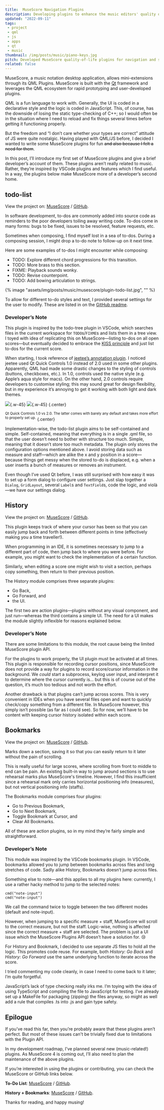 ```yaml
---
title:  MuseScore Navigation Plugins
description: Developing plugins to enhance the music editors' quality of life.
updated: "2022-09-11"
tags:
 - project
 - qml
 - js
 - apps
 - qt
 - music
thumbnail: /img/posts/music/piano-keys.jpg
pitch: Developed MuseScore quality-of-life plugins for navigation and score editing using QML/JS.
related: false
---
```


MuseScore, a music notation desktop application, allows mini-extensions through its QML Plugins. MuseScore is built with the [Qt](https://en.wikipedia.org/wiki/Qt_(software)) framework and leverages the QML ecosystem for rapid prototyping and user-developed plugins.

QML is a fun language to work with. Generally, the UI is coded in a declarative style and the logic is coded in JavaScript. This, of course, has the downside of losing the static type-checking of C++; so I would often be in the situation where I need to reload and fix things several times before getting it functioning properly.

But the freedom and “I don’t care whether your types are correct” attitude of JS were quite nostalgic. Having played with QML/JS before, I decided I wanted to write some MuseScore plugins for fun ~~and also because I felt a need for them~~.

In this post, I’ll introduce my first set of MuseScore plugins and give a brief developer’s account of them. These plugins aren’t really related to music. Rather, they’re inspired by VSCode plugins and features which I find useful. In a way, the plugins below make MuseScore more of a developer’s second home.

## todo-list

View the project on: [MuseScore](https://musescore.org/en/project/musescore-do-list) / [GitHub](https://github.com/TrebledJ/musescore-todo-list).

In software development, to-dos are commonly added into source code as reminders to the poor developers toiling away writing code. To-dos come in many forms: bugs to be fixed, issues to be resolved, feature requests, etc.

Sometimes when composing, I find myself lost in a sea of to-dos. During a composing session, I might drop a to-do note to follow-up on it next time.

Here are some examples of to-dos I might encounter while composing:

- TODO: Explore different chord progressions for this transition.
- TODO: More brass to this section.
- FIXME: Playback sounds wonky.
- TODO: Revise counterpoint.
- TODO: Add bowing articulation to strings.

{% image "assets/img/posts/music/musescore/plugin-todo-list.jpg", "" %}

To allow for different to-do styles and text, I provided several settings for the user to modify. These are listed in on the [GitHub readme](https://github.com/TrebledJ/musescore-todo-list).

### Developer’s Note

This plugin is inspired by the todo-tree plugin in VSCode, which searches files in the current workspace for `TODO`s/`FIXME`s and lists them in a tree view. I toyed with idea of replicating this on MuseScore—listing to-dos on all open scores—but eventually decided to embrace the [KISS principle](https://en.wikipedia.org/wiki/KISS_principle) and just list to-dos for the current score.

When starting, I took reference of [jeetee’s annotation plugin](https://musescore.org/en/project/annotations). I noticed jeetee used Qt Quick Controls 1.0 instead of 2.0 used in some other plugins. Apparently, QML had made some drastic changes to the styling of controls (buttons, checkboxes, etc.). In 1.0, controls used the native style (e.g. Apple’s aqua style for macs). On the other hand, 2.0 controls require developers to customise styling; this may sound great for design flexibility, but in my experience it’s annoying to get it working with both light and dark themes.

![](/img/posts/music/musescore/plugin-qtquick1.jpg){.w-45}
![](/img/posts/music/musescore/plugin-qtquick2.jpg){.w-45}
{.center}

<sup>Qt Quick Controls 1.0 vs 2.0. The latter comes with barely any default and takes more effort to properly set up.</sup>
{.center}

Implementation-wise, the todo-list plugin aims to be self-contained and simple. Self-contained, meaning that everything is in a single .qml file, so that the user doesn’t need to bother with structure too much. Simple, meaning that it doesn’t store too much metadata. The plugin only stores the configuration options mentioned above. I avoid storing data such as measure and staff—which are alike the x and y position in a score—because things get messy when the stored to-do is displaced, e.g. when a user inserts a bunch of measures or removes an instrument.

Even though I’ve used Qt before, I was still surprised with how easy it was to set up a form dialog to configure user settings. Just slap together a `Dialog`, `GridLayout`, several `Label`s and `TextField`s, code the logic, and violà—we have our settings dialog.

## History

View the project on: [MuseScore](https://musescore.org/en/project/musescore-navigation) / [GitHub](https://github.com/TrebledJ/musescore-navigation).

This plugin keeps track of where your cursor has been so that you can easily jump back and forth between different points in time (effectively making you a time traveller!).

When programming in an IDE, it is sometimes necessary to jump to a different part of code, then jump back to where you were before. For example, you might want to check the implementation of a certain function.

Similarly, when editing a score one might wish to visit a section, perhaps copy something, then return to their previous position.

The History module comprises three separate plugins:

- Go Back,
- Go Forward, and
- the UI.

The first two are action plugins—plugins without any visual component, and just run—whereas the third contains a simple UI. The need for a UI makes the module slightly inflexible for reasons explained below.

### Developer’s Note

There are some limitations to this module, the root cause being the limited MuseScore plugin API.

For the plugins to work properly, the UI plugin must be activated at all times. This plugin is responsible for recording cursor positions, since MuseScore does not provide a way for plugins to record score/cursor information in the background. We *could* start a subprocess, keylog user input, and interpret it to determine where the cursor currently is… but this is of course out of the question, it’s much too tedious and not worth the effort.

Another drawback is that plugins can’t jump across scores. This is very convenient in IDEs when you have several files open and want to quickly check/copy something from a different file. In MuseScore however, this simply isn’t possible (as far as I could see). So for now, we’ll have to be content with keeping cursor history isolated within each score.

## Bookmarks

View the project on: [MuseScore](https://musescore.org/en/project/musescore-navigation) / [GitHub](https://github.com/TrebledJ/musescore-navigation).

Marks down a section, saving it so that you can easily return to it later without the pain of scrolling.

This is really useful for large scores, where scrolling from front to middle to end can be pain. An existing built-in way to jump around sections is to use rehearsal marks plus MuseScore's timeline. However, I find this insufficient since a rehearsal mark only carries horizontal positioning info (measures), but not vertical positioning info (staffs).

The Bookmarks module comprises four plugins:

- Go to Previous Bookmark,
- Go to Next Bookmark,
- Toggle Bookmark at Cursor, and
- Clear All Bookmarks.

All of these are action plugins, so in my mind they’re fairly simple and straightforward.

### Developer’s Note

This module was inspired by the VSCode bookmarks plugin. In VSCode, bookmarks allowed you to jump between bookmarks across files and long stretches of code. Sadly alike History, Bookmarks doesn’t jump across files.

Something else to note—and this applies to all my plugins here: currently, I use a rather hacky method to jump to the selected notes:

```text
cmd("note-input")
cmd("note-input")
```

We call the command twice to toggle between the two different modes (default and note-input).

However, when jumping to a specific measure + staff, MuseScore will scroll to the correct measure, but not the staff. Logic-wise, nothing is affected since the correct measure + staff are selected. The problem is just a UI issue which the MuseScore Plugins API doesn’t have a solution for. 😢

For History and Bookmark, I decided to use separate JS files to hold all the logic. This promotes code reuse. For example, both *History: Go Back* and *History: Go Forward* use the same underlying function to iterate across the score.

I tried commenting my code cleanly, in case I need to come back to it later; I’m quite forgetful.

JavaScript’s lack of type checking really irks me. I’m toying with the idea of using TypeScript and compiling the file to JavaScript for testing. I’ve already set up a MakeFile for packaging (zipping) the files anyway, so might as well add a rule that compiles .ts into .js and gain type safety.

## Epilogue

If you’ve read this far, then you’re probably aware that these plugins aren’t perfect. But most of these issues can't be trivially fixed due to limitations with the Plugin API.

In my development roadmap, I’ve planned several new (music-related!) plugins. As MuseScore 4 is coming out, I’ll also need to plan the maintenance of the above plugins.

If you’re interested in using the plugins or contributing, you can check the MuseScore or GitHub links below.

**To-Do List**: [MuseScore](https://musescore.org/en/project/musescore-do-list) / [GitHub](https://github.com/TrebledJ/musescore-todo-list).

**History + Bookmarks**: [MuseScore](https://musescore.org/en/project/musescore-navigation) / [GitHub](https://github.com/TrebledJ/musescore-navigation).


Thanks for reading, and happy musing!